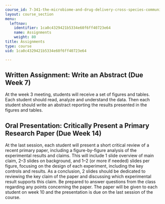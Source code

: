 ```yaml
---
course_id: 7-341-the-microbiome-and-drug-delivery-cross-species-communication-in-health-and-disease-spring-2018
layout: course_section
menu:
  leftnav:
    identifier: 1ca0c4329421b5334e60f6ff40723e64
    name: Assignments
    weight: 80
title: Assignments
type: course
uid: 1ca0c4329421b5334e60f6ff40723e64

---
```


Written Assignment: Write an Abstract (Due Week 7)
--------------------------------------------------

At the week 3 meeting, students will receive a set of figures and tables. Each student should read, analyze and understand the data. Then each student should write an abstract reporting the results presented in the figures and tables.

Oral Presentation: Critically Present a Primary Research Paper (Due Week 14)
----------------------------------------------------------------------------

At the last session, each student will present a short critical review of a recent primary paper, including a figure-by-figure analysis of the experimental results and claims. This will include 1 slide overview of main claim, 2–3 slides on background, and 1–2 (or more if needed) slides per figure, focusing on the design of each experiment, including the key controls and results. As a conclusion, 2 slides should be dedicated to reviewing the key claim of the paper and discussing which experimental result supports this claim. Be prepared to answer questions from the class regarding any points concerning the paper. The paper will be given to each student on week 10 and the presentation is due on the last session of the course.